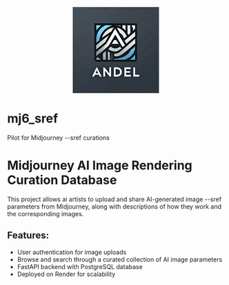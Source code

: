 <div align="center">
  <img src="Andel_Logo.png" alt="Logo" width="200" height="200"/>
</div>


# mj6_sref
Pilot for Midjourney --sref curations

# Midjourney AI Image Rendering Curation Database

This project allows ai artists to upload and share AI-generated image --sref parameters from Midjourney, along with descriptions of how they work and the corresponding images.

## Features:
- User authentication for image uploads
- Browse and search through a curated collection of AI image parameters
- FastAPI backend with PostgreSQL database
- Deployed on Render for scalability

